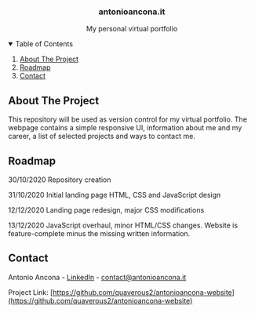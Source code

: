 <h3 align="center">antonioancona.it</h3>
<p align="center">My personal virtual portfolio</p>


<!-- TABLE OF CONTENTS -->
<details open="open">
  <summary>Table of Contents</summary>
  <ol>
    <li>
      <a href="#about-the-project">About The Project</a>
    </li>
    <li><a href="#roadmap">Roadmap</a></li>
    <li><a href="#contact">Contact</a></li>
  </ol>
</details>

## About The Project
This repository will be used as version control for my virtual portfolio.
The webpage contains a simple responsive UI, information about me and my career,
a list of selected projects and ways to contact me.

<!-- ROADMAP -->
## Roadmap
30/10/2020 
 Repository creation
 
31/10/2020
 Initial landing page HTML, CSS and JavaScript design
 
12/12/2020
 Landing page redesign, major CSS modifications
 
13/12/2020
  JavaScript overhaul, minor HTML/CSS changes. Website is
  feature-complete minus the missing written information.

<!-- CONTACT -->
## Contact

Antonio Ancona - [LinkedIn](https://www.linkedin.com/in/antonio-ancona-328843197/) - contact@antonioancona.it

Project Link: [https://github.com/quaverous2/antonioancona-website](https://github.com/quaverous2/antonioancona-website)
